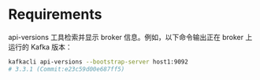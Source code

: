# Requirements

api-versions 工具检索并显示 broker 信息。例如，以下命令输出正在 broker 上运行的 Kafka 版本：

```bash
kafkacli api-versions --bootstrap-server host1:9092
# 3.3.1 (Commit:e23c59d00e687ff5)
```
